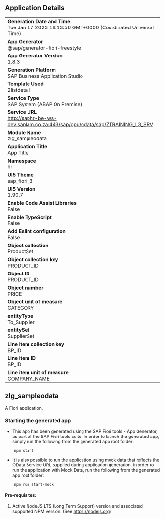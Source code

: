 ## Application Details
|               |
| ------------- |
|**Generation Date and Time**<br>Tue Jan 17 2023 18:13:56 GMT+0000 (Coordinated Universal Time)|
|**App Generator**<br>@sap/generator-fiori-freestyle|
|**App Generator Version**<br>1.8.3|
|**Generation Platform**<br>SAP Business Application Studio|
|**Template Used**<br>2listdetail|
|**Service Type**<br>SAP System (ABAP On Premise)|
|**Service URL**<br>http://saphr-be-ws-dev.sanlam.co.za:443/sap/opu/odata/sap/ZTRAINING_LG_SRV
|**Module Name**<br>zlg_sampleodata|
|**Application Title**<br>App Title|
|**Namespace**<br>hr|
|**UI5 Theme**<br>sap_fiori_3|
|**UI5 Version**<br>1.90.7|
|**Enable Code Assist Libraries**<br>False|
|**Enable TypeScript**<br>False|
|**Add Eslint configuration**<br>False|
|**Object collection**<br>ProductSet|
|**Object collection key**<br>PRODUCT_ID|
|**Object ID**<br>PRODUCT_ID|
|**Object number**<br>PRICE|
|**Object unit of measure**<br>CATEGORY|
|**entityType**<br>To_Supplier|
|**entitySet**<br>SupplierSet|
|**Line item collection key**<br>BP_ID|
|**Line item ID**<br>BP_ID|
|**Line item unit of measure**<br>COMPANY_NAME|

## zlg_sampleodata

A Fiori application.

### Starting the generated app

-   This app has been generated using the SAP Fiori tools - App Generator, as part of the SAP Fiori tools suite.  In order to launch the generated app, simply run the following from the generated app root folder:

```
    npm start
```

- It is also possible to run the application using mock data that reflects the OData Service URL supplied during application generation.  In order to run the application with Mock Data, run the following from the generated app root folder:

```
    npm run start-mock
```

#### Pre-requisites:

1. Active NodeJS LTS (Long Term Support) version and associated supported NPM version.  (See https://nodejs.org)


